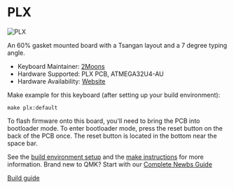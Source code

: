 # PLX

![PLX](https://i.imgur.com/xJvv1kq.jpg)

An 60% gasket mounted board with a Tsangan layout and a 7 degree typing angle.

* Keyboard Maintainer: [2Moons](https://github.com/2Moons-JP)  
* Hardware Supported: PLX PCB, ATMEGA32U4-AU
* Hardware Availability: [Website](https://peac.design)

Make example for this keyboard (after setting up your build environment):

    make plx:default
    
To flash firmware onto this board, you'll need to bring the PCB into bootloader mode. To enter bootloader mode, press the reset button on the back of the PCB once. The reset button is located in the bottom near the space bar.

See the [build environment setup](https://docs.qmk.fm/#/getting_started_build_tools) and the [make instructions](https://docs.qmk.fm/#/getting_started_make_guide) for more information. Brand new to QMK? Start with our [Complete Newbs Guide](https://docs.qmk.fm/#/newbs)

[Build guide](https://peac.design/build-guide)
